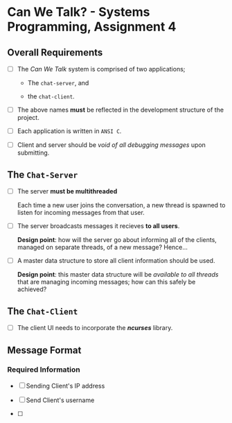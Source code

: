 # Can We Talk? - Systems Programming, Assignment 4

## Overall Requirements

- [ ] The *Can We Talk* system is comprised of two applications;

    - The `chat-server`, and

    - the `chat-client`.

- [ ] The above names **must** be reflected in the development structure of the
project.

- [ ] Each application is written in `ANSI C`.

- [ ] Client and server should be *void of all debugging messages* upon submitting.

## The `Chat-Server`

- [ ] The server **must be multithreaded**

    Each time a new user joins the conversation, a new thread is spawned to listen
    for incoming messages from that user.

- [ ] The server broadcasts messages it recieves **to all users**.

    **Design point**: how will the server go about informing all of the clients, managed on separate threads, of a new message? Hence...

- [ ] A master data structure to store all client information should be used.

    **Design point**: this master data structure will be *available to all threads* that are managing incoming messages; how can this safely be achieved?

## The `Chat-Client`

- [ ] The client UI needs to incorporate the ***ncurses*** library.

## Message Format

### Required Information

- [ ] Sending Client's IP address

- [ ] Send Client's username

- [ ] 